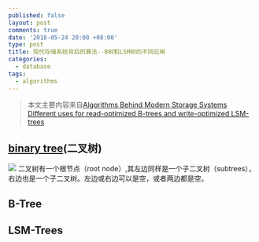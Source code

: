 ```yaml
---
published: false
layout: post
comments: true
date: '2018-05-24 20:00 +08:00'
type: post
title: 现代存储系统背后的算法--B树和LSM树的不同应用
categories:
  - database
tags:
  - algorithms
---
```

>本文主要内容来自[Algorithms Behind Modern Storage Systems Different uses for read-optimized B-trees and write-optimized LSM-trees](https://queue.acm.org/detail.cfm?id=3220266)

## [binary tree](http://cslibrary.stanford.edu/110/BinaryTrees.html)(二叉树)
![]({{site.baseurl}}/http://cslibrary.stanford.edu/110/binarytree.gif)
二叉树有一个根节点（root node）,其左边同样是一个子二叉树（subtrees），右边也是一个子二叉树。左边或右边可以是空，或者两边都是空。


## B-Tree

## LSM-Trees
